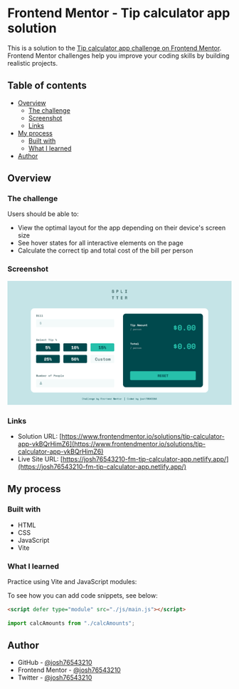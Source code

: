 # Frontend Mentor - Tip calculator app solution

This is a solution to the [Tip calculator app challenge on Frontend Mentor](https://www.frontendmentor.io/challenges/tip-calculator-app-ugJNGbJUX). Frontend Mentor challenges help you improve your coding skills by building realistic projects.

## Table of contents

- [Overview](#overview)
  - [The challenge](#the-challenge)
  - [Screenshot](#screenshot)
  - [Links](#links)
- [My process](#my-process)
  - [Built with](#built-with)
  - [What I learned](#what-i-learned)
- [Author](#author)

## Overview

### The challenge

Users should be able to:

- View the optimal layout for the app depending on their device's screen size
- See hover states for all interactive elements on the page
- Calculate the correct tip and total cost of the bill per person

### Screenshot

![](./screenshot.png)

### Links

- Solution URL: [https://www.frontendmentor.io/solutions/tip-calculator-app-vkBQrHimZ6](https://www.frontendmentor.io/solutions/tip-calculator-app-vkBQrHimZ6)
- Live Site URL: [https://josh76543210-fm-tip-calculator-app.netlify.app/](https://josh76543210-fm-tip-calculator-app.netlify.app/)

## My process

### Built with

- HTML
- CSS
- JavaScript
- Vite

### What I learned

Practice using Vite and JavaScript modules:

To see how you can add code snippets, see below:

```html
<script defer type="module" src="./js/main.js"></script>
```

```js
import calcAmounts from "./calcAmounts";
```

## Author

- GitHub - [@josh76543210](https://github.com/josh76543210)
- Frontend Mentor - [@josh76543210](https://www.frontendmentor.io/profile/josh76543210)
- Twitter - [@josh76543210](https://www.twitter.com/josh76543210)
